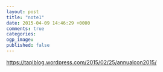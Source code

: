 ```yaml
---
layout: post
title: "note1"
date: 2015-04-09 14:46:29 +0000
comments: true
categories: 
ogp_image: 
published: false
---
```


https://taplblog.wordpress.com/2015/02/25/annualcon2015/

